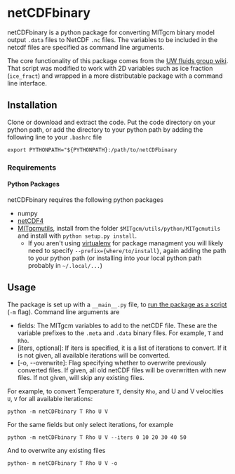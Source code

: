 # netCDFbinary
netCDFbinary is a python package for converting MITgcm binary model output `.data` files to NetCDF `.nc` files. The variables to be included in the netcdf files are specified as command line arguments.

The core functionality of this package comes from the [UW fluids group wiki](https://wiki.math.uwaterloo.ca/fluidswiki/index.php?title=NetCDF_Converter). That script was modified to work with 2D variables such as ice fraction (`ice_fract`) and wrapped in a more distributable package with a command line interface.

## Installation
Clone or download and extract the code. Put the code directory on your python path, or add the directory to your python path by adding the following line to your `.bashrc` file

    export PYTHONPATH="${PYTHONPATH}:/path/to/netCDFbinary

### Requirements

#### Python Packages
netCDFbinary requires the following python packages
  * numpy
  * [netCDF4](http://unidata.github.io/netcdf4-python/)
  * [MITgcmutils](https://github.com/MITgcm/MITgcm), install from the folder `$MITgcm/utils/python/MITgcmutils` and install with `python setup.py install`.
    * If you aren't using [virtualenv](https://virtualenv.pypa.io/en/stable/) for package managment you will likely need to specify `--prefix={where/to/install}`, again adding the path to your python path (or installing into your local python path probably in `~/.local/...`)

## Usage
The package is set up with a `__main__.py` file, to [run the package as a script](https://docs.python.org/2/using/cmdline.html) (`-m` flag). Command line arguments are
  * fields: The MITgcm variables to add to the netCDF file. These are the variable prefixes to the `.meta` and `.data` binary files. For example, `T` and `Rho`.
  * [iters, optional]: If iters is specified, it is a list of iterations to convert. If it is not given, all available iterations will be converted.
  * [-o, --overwrite]: Flag specifying whether to overwrite previously converted files. If given, all old netCDF files will be overwritten with new files. If not given, will skip any existing files.

For example, to convert Temperature `T`, density `Rho`, and U and V velocities `U`, `V` for all available iterations:

    python -m netCDFbinary T Rho U V

For the same fields but only select iterations, for example

    python -m netCDFbinary T Rho U V --iters 0 10 20 30 40 50

  And to overwrite any existing files

    python- m netCDFbinary T Rho U V -o
